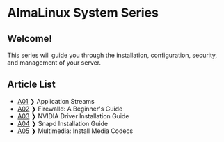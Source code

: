 # AlmaLinux System Series 

Welcome!
----
This series will guide you through the installation, configuration, security, and management of your server. 

**Article List**
----
- [A01](SystemSeriesA01.md) ❯ Application Streams
- [A02](SystemSeriesA02.md) ❯ Firewalld: A Beginner's Guide
- [A03](SystemSeriesA03.md) ❯ NVIDIA Driver Installation Guide
- [A04](SystemSeriesA04.md) ❯ Snapd Installation Guide
- [A05](SystemSeriesA05.md) ❯ Multimedia: Install Media Codecs

